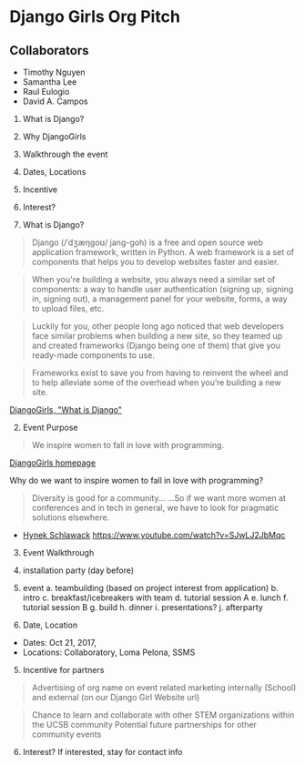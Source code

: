 # Django Girls Org Pitch

## Collaborators
+ Timothy Nguyen
+ Samantha Lee
+ Raul Eulogio
+ David A. Campos

1. What is Django?
2. Why DjangoGirls
3. Walkthrough the event
4. Dates, Locations
5. Incentive
6. Interest?

1. What is Django?
> Django (/ˈdʒæŋɡoʊ/ jang-goh) is a free and open source web application framework, written in Python. A web framework is a set of components that helps you to develop websites faster and easier.

> When you're building a website, you always need a similar set of components: a way to handle user authentication (signing up, signing in, signing out), a management panel for your website, forms, a way to upload files, etc.

> Luckily for you, other people long ago noticed that web developers face similar problems when building a new site, so they teamed up and created frameworks (Django being one of them) that give you ready-made components to use.

> Frameworks exist to save you from having to reinvent the wheel and to help alleviate some of the overhead when you’re building a new site.

[DjangoGirls, "What is Django"](https://tutorial.djangogirls.org/en/django/)

2. Event Purpose

> We inspire women to fall in love with programming.

[DjangoGirls homepage](https://djangogirls.org/)

Why do we want to inspire women to fall in love with programming?

> Diversity is good for a community... ...So if we want more women at conferences and in tech in general, we have to look for pragmatic solutions elsewhere.

- [Hynek Schlawack](https://hynek.me/articles/how-i-stopped-worrying-and-started-loving-pyladies/)
https://www.youtube.com/watch?v=SJwLJ2JbMqc

3. Event Walkthrough

1. installation party (day before)
2. event
	a. teambuilding (based on project interest from application)
	b. intro
	c. breakfast/icebreakers with team
	d. tutorial session A
	e. lunch
	f. tutorial session B
	g. build
	h. dinner
	i. presentations?
	j. afterparty
4. Date, Location

+ Dates: Oct 21, 2017, 
+ Locations: Collaboratory, Loma Pelona, SSMS

5. Incentive for partners
> Advertising of org name on event related marketing internally (School) and external (on our Django Girl Website url) 

> Chance to learn and collaborate with other STEM organizations within the UCSB community
> Potential future partnerships for other community events

6. Interest?
If interested, stay for contact info